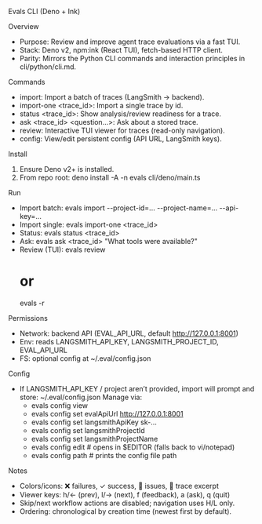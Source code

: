 Evals CLI (Deno + Ink)

Overview
- Purpose: Review and improve agent trace evaluations via a fast TUI.
- Stack: Deno v2, npm:ink (React TUI), fetch-based HTTP client.
- Parity: Mirrors the Python CLI commands and interaction principles in cli/python/cli.md.

Commands
- import: Import a batch of traces (LangSmith → backend).
- import-one <trace_id>: Import a single trace by id.
- status <trace_id>: Show analysis/review readiness for a trace.
- ask <trace_id> <question...>: Ask about a stored trace.
- review: Interactive TUI viewer for traces (read-only navigation).
- config: View/edit persistent config (API URL, LangSmith keys).

Install
1) Ensure Deno v2+ is installed.
2) From repo root:
   deno install -A -n evals cli/deno/main.ts

Run
- Import batch:
  evals import --project-id=... --project-name=... --api-key=...
- Import single:
  evals import-one <trace_id>
- Status:
  evals status <trace_id>
- Ask:
  evals ask <trace_id> "What tools were available?"
- Review (TUI):
  evals review
  # or
  evals -r

Permissions
- Network: backend API (EVAL_API_URL, default http://127.0.0.1:8001)
- Env: reads LANGSMITH_API_KEY, LANGSMITH_PROJECT_ID, EVAL_API_URL
- FS: optional config at ~/.eval/config.json

Config
- If LANGSMITH_API_KEY / project aren’t provided, import will prompt and store:
  ~/.eval/config.json
  Manage via:
  - evals config view
  - evals config set evalApiUrl http://127.0.0.1:8001
  - evals config set langsmithApiKey sk-...
  - evals config set langsmithProjectId <id>
  - evals config set langsmithProjectName <name>
  - evals config edit   # opens in $EDITOR (falls back to vi/notepad)
  - evals config path   # prints the config file path

Notes
- Colors/icons: ❌ failures, ✓ success, 🔧 issues, 📜 trace excerpt
- Viewer keys: h/← (prev), l/→ (next), f (feedback), a (ask), q (quit)
- Skip/next workflow actions are disabled; navigation uses H/L only.
- Ordering: chronological by creation time (newest first by default).
